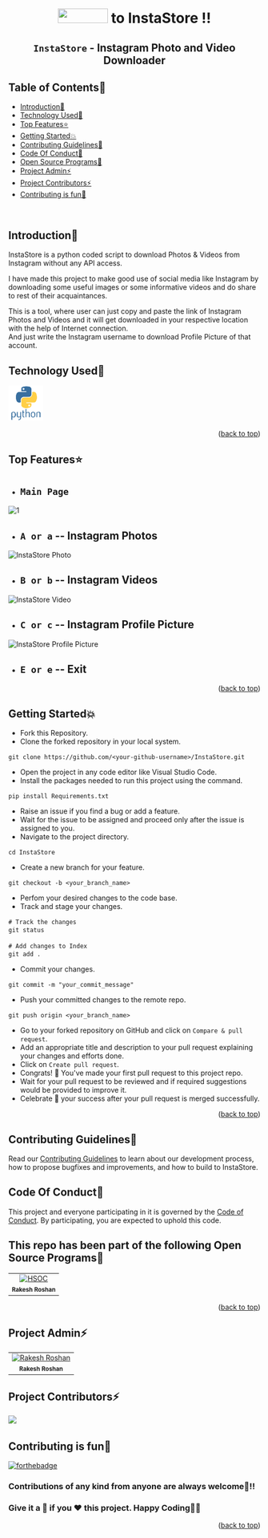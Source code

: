 # <p align="center"><img src="https://user-images.githubusercontent.com/73993775/142762615-39e07bb5-0cec-4f3e-a687-cecdbbc1c531.gif" height="29px" width="100px">  to InstaStore !!</p>

## <p align="center">`InstaStore` - Instagram Photo and Video Downloader</p>

<!-- --------------------------------------------------------------------------------------------------------------------------------------------------------- -->

<div id="top"></div>

<h2>Table of Contents🧾</h2>

- [Introduction📌](#introduction)
- [Technology Used🚀](#technology-used)
- [Top Features⭐](#top-features)
- [Getting Started💥](#getting-started)
- [Contributing Guidelines📑](#contributing-guidelines)
- [Code Of Conduct📑](#code-of-conduct)
- [Open Source Programs🥳](#this-repo-has-been-part-of-the-following-open-source-programs)
- [Project Admin⚡](#project-admin)
- [Project Contributors⚡](#project-contributors)
- [Contributing is fun🧡](#contributing-is-fun)
<br>

<!-- --------------------------------------------------------------------------------------------------------------------------------------------------------- -->

<h2>Introduction📌</h2>

InstaStore is a python coded script to download Photos & Videos from Instagram without any API access.

I have made this project to make good use of social media like Instagram by downloading some useful images or some informative videos and do share to rest of their acquaintances.

This is a tool, where user can just copy and paste the link of Instagram Photos and Videos and it will get downloaded in your respective location with the help of Internet connection.<br>
And just write the Instagram username to download Profile Picture of that account.

<!-- --------------------------------------------------------------------------------------------------------------------------------------------------------- -->

<h2>Technology Used🚀</h2>

<p>
<a href="https://www.w3schools.com/python/"> <img src="https://raw.githubusercontent.com/devicons/devicon/master/icons/python/python-original-wordmark.svg" alt="Python" width="70" height="70"/> </a>
<p>
<p align="right">(<a href="#top">back to top</a>)</p>

<!-- --------------------------------------------------------------------------------------------------------------------------------------------------------- -->

<h2>Top Features⭐</h2>

- ## `Main Page`
![1](https://user-images.githubusercontent.com/73993775/144720617-d16ac70c-f29a-4bdb-a665-d12ed9e8a02b.jpg)
- ## `A or a` -- Instagram Photos
![InstaStore Photo](https://user-images.githubusercontent.com/73993775/142864010-d7d2048c-4ea8-4efb-8759-993c847bf110.gif)
- ## `B or b` -- Instagram Videos
![InstaStore Video](https://user-images.githubusercontent.com/73993775/142864128-6177e11a-2a03-49bb-bd9b-3b16dff9da66.gif)
- ## `C or c` -- Instagram Profile Picture
![InstaStore Profile Picture](https://user-images.githubusercontent.com/73993775/142864206-d329f63b-e644-41a1-b4aa-b02c6372f39a.gif)
- ## `E or e` -- Exit
<p align="right">(<a href="#top">back to top</a>)</p>

<!-- --------------------------------------------------------------------------------------------------------------------------------------------------------- -->

<h2>Getting Started💥</h2>

- Fork this Repository.
- Clone the forked repository in your local system.
```
git clone https://github.com/<your-github-username>/InstaStore.git
```
- Open the project in any code editor like Visual Studio Code.
- Install the packages needed to run this project using the command.
```
pip install Requirements.txt
```
- Raise an issue if you find a bug or add a feature.
- Wait for the issue to be assigned and proceed only after the issue is assigned to you.
- Navigate to the project directory.
```
cd InstaStore
```
- Create a new branch for your feature.
```
git checkout -b <your_branch_name>
```
- Perfom your desired changes to the code base.
- Track and stage your changes.
```
# Track the changes
git status

# Add changes to Index
git add .
```
- Commit your changes.
```
git commit -m "your_commit_message"
```
- Push your committed changes to the remote repo.
```
git push origin <your_branch_name>
```
- Go to your forked repository on GitHub and click on `Compare & pull request`.
- Add an appropriate title and description to your pull request explaining your changes and efforts done.
- Click on `Create pull request`.
- Congrats! 🥳 You've made your first pull request to this project repo.
- Wait for your pull request to be reviewed and if required suggestions would be provided to improve it.
- Celebrate 🥳 your success after your pull request is merged successfully.
<p align="right">(<a href="#top">back to top</a>)</p>

<!-- --------------------------------------------------------------------------------------------------------------------------------------------------------- -->

## Contributing Guidelines📑

Read our [Contributing Guidelines](https://github.com/Rakesh9100/InstaStore/blob/master/.github/CONTRIBUTING_GUIDELINES.md) to learn about our development process, how to propose bugfixes and improvements, and how to build to InstaStore.

<!-- --------------------------------------------------------------------------------------------------------------------------------------------------------- -->

## Code Of Conduct📑

This project and everyone participating in it is governed by the [Code of Conduct](https://github.com/Rakesh9100/InstaStore/blob/master/.github/CODE_OF_CONDUCT.md). By participating, you are expected to uphold this code.

<!-- --------------------------------------------------------------------------------------------------------------------------------------------------------- -->

## This repo has been part of the following Open Source Programs🥳

<table>
<tr>
<td align="center">
<a href="https://soc.hackclubrait.co/"><img src="https://soc.hackclubrait.co/static/media/hackclubrait-logo.bd4b56eb391b58b8a921.png" height="140px" width="140px" alt="HSOC"></a><br><sub><b>Rakesh Roshan</b></sub>
</td>
</tr>
</table>
<p align="right">(<a href="#top">back to top</a>)</p>

<!-- ------------------------------------------------------------------------------------------------------------------------------------------------------------- -->

<h2>Project Admin⚡</h2>

<table>
<tr>
<td align="center">
<a href="https://github.com/Rakesh9100/"><img src="https://avatars.githubusercontent.com/u/73993775?v=4" height="150px" width="150px" alt="Rakesh Roshan"></a><br><sub><b style:"color:blue;">Rakesh Roshan</b></sub><br>
</td>
</tr>
</table>

<!-- --------------------------------------------------------------------------------------------------------------------------------------------------------- -->

<h2>Project Contributors⚡</h2>

<a href="https://github.com/Rakesh9100/InstaStore/graphs/contributors"> <img src="https://contrib.rocks/image?repo=Rakesh9100/InstaStore" />
</a>

<!-- --------------------------------------------------------------------------------------------------------------------------------------------------------- -->

<h2>Contributing is fun🧡</h2>

[![forthebadge](https://forthebadge.com/images/badges/built-with-love.svg)](https://forthebadge.com)
<h3>Contributions of any kind from anyone are always welcome🌟!!</h3>
<h3>Give it a 🌟 if you ❤ this project. Happy Coding👨‍💻</h3>
<p align="right">(<a href="#top">back to top</a>)</p>
